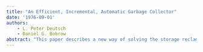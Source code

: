 ```yaml
---
title: "An Efficient, Incremental, Automatic Garbage Collector"
date: '1976-09-01'
authors: 
    - L. Peter Deutsch
    - Daniel G. Bobrow
abstract: "This paper describes a new way of solving the storage reclamation problem for a system such as Lisp that allocates storage automatically from a heap, and does not require the programmer to give any indication that particular items are no longer useful or accessible. A reference count scheme for reclaiming non-self-referential structures, and a linearizing, compacting, copying scheme to reorganize all storage at the users discretion are proposed. The algorithms are designed to work well in systems which use multiple levels of storage, and large virtual address space. They depend on the fact that most cells are referenced exactly once, and that reference counts need only be accurate when storage is about to be reclaimed. A transaction file stores changes to reference counts, and a multiple reference table stores the count for items which are referenced more than once."
---
```


